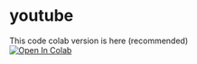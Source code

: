 # youtube
This code colab version is here (recommended)<br>
[![Open In Colab](https://colab.research.google.com/assets/colab-badge.svg)](https://colab.research.google.com/github/bmox/loop/blob/main/loop_video_25gb_ram.ipynb)
